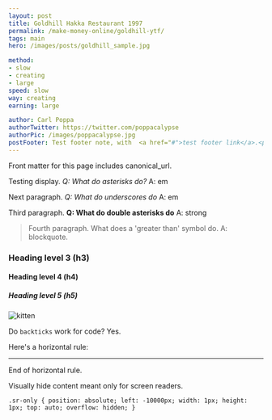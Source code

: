```yaml
---
layout: post
title: Goldhill Hakka Restaurant 1997
permalink: /make-money-online/goldhill-ytf/
tags: main
hero: /images/posts/goldhill_sample.jpg

method:
- slow
- creating
- large
speed: slow
way: creating
earning: large

author: Carl Poppa
authorTwitter: https://twitter.com/poppacalypse
authorPic: /images/poppacalypse.jpg
postFooter: Test footer note, with  <a href="#">test footer link</a>.<p>Next paragraph. Front matter cannot have spaces, but can include HTML elements like `p` to create paragraphs.</p>
---
```


Front matter for this page includes canonical_url.

Testing display. *Q: What do asterisks do?* A: em

Next paragraph. _Q: What do underscores do_ A: em

Third paragraph. **Q: What do double asterisks do** A: strong

> Fourth paragraph. What does a 'greater than' symbol do. A: blockquote.

### Heading level 3 (h3)

#### Heading level 4 (h4)

##### Heading level 5 (h5)

<img src="https://placekitten.com/g/500/200" alt="kitten">

Do `backticks` work for code? Yes.

Here's a horizontal rule:

---

End of horizontal rule.

Visually hide content meant only for screen readers.

`.sr-only {
    position: absolute;
    left: -10000px;
    width: 1px;
    height: 1px;
    top: auto;
    overflow: hidden;
  }`
